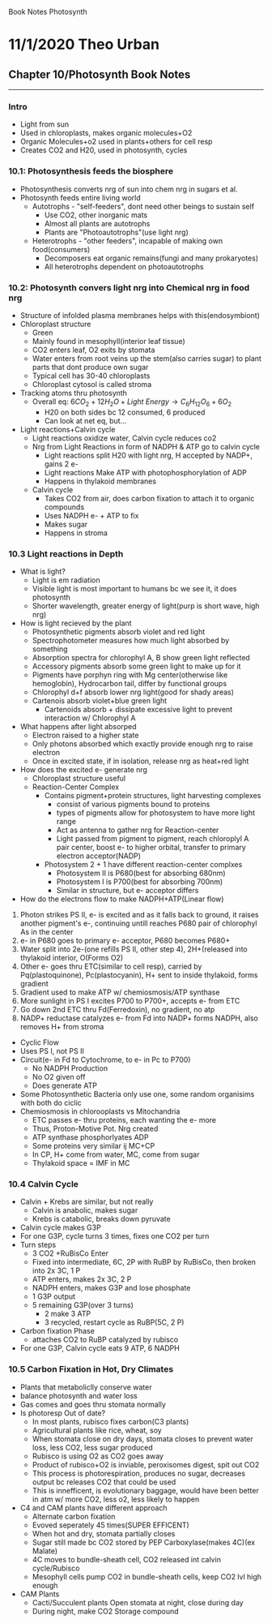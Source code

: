 Book Notes Photosynth

# 11/1/2020 Theo Urban
## Chapter 10/Photosynth Book Notes
***
### Intro
 - Light from sun
 - Used in chloroplasts, makes organic molecules+O2
 - Organic Molecules+o2 used in plants+others for cell resp
 - Creates CO2 and H20, used in photosynth, cycles

### 10.1: Photosynthesis feeds the biosphere
 - Photosynthesis converts nrg of sun into chem nrg in sugars et al.
 - Photosynth feeds entire living world
	 - Autotrophs - "self-feeders", dont need other beings to sustain self
		 - Use CO2, other inorganic mats
		 - Almost all plants are autotrophs
		 - Plants are "Photoautotrophs"(use light nrg)
	 - Heterotrophs - "other feeders", incapable of making own food(consumers)
		 - Decomposers eat organic remains(fungi and many prokaryotes)
		 - All heterotrophs dependent on photoautotrophs

### 10.2: Photosynth convers light nrg into Chemical nrg in food nrg
 - Structure of infolded plasma membranes helps with this(endosymbiont)
 - Chloroplast structure
	 - Green
	 - Mainly found in mesophyll(interior leaf tissue)
	 - CO2 enters leaf, O2 exits by stomata
	 - Water enters from root veins up the stem(also carries sugar) to plant parts that dont produce own sugar
	 - Typical cell has 30-40 chloroplasts
	 - Chloroplast cytosol is called stroma
 - Tracking atoms thru photosynth
	 - Overall eq: $6CO_2+12H_2O+Light\ Energy \to C_6H_{12}O_6+6O_2$
		 - H20 on both sides bc 12 consumed, 6 produced
		 - Can look at net eq, but...
 - Light reactions+Calvin cycle
	 - Light reactions oxidize water, Calvin cycle reduces co2
	 - Nrg from Light Reactions in form of NADPH & ATP go to calvin cycle
		 - Light reactions split H20 with light nrg, H accepted by NADP+, gains 2 e-
		 - Light reactions Make ATP with photophosphorylation of ADP
		 - Happens in thylakoid membranes
	 - Calvin cycle
		 - Takes CO2 from air, does carbon fixation to attach it to organic compounds
		 - Uses NADPH e- + ATP to fix
		 - Makes sugar
		 - Happens in stroma

### 10.3 Light reactions in Depth
 - What is light?
	 - Light is em radiation
	 - Visible light is most important to humans bc we see it, it does photosynth
	 - Shorter wavelength, greater energy of light(purp is short wave, high nrg)
 - How is light recieved by the plant
	 - Photosynthetic pigments absorb violet and red light
	 - Spectrophotometer measures how much light absorbed by something
	 - Absorption spectra for chlorophyl A, B show green light reflected
	 - Accessory pigments absorb some green light to make up for it
	 - Pigments have porphyn ring with Mg center(otherwise like hemoglobin), Hydrocarbon tail, differ by functional groups
	 - Chlorophyl d+f absorb lower nrg light(good for shady areas)
	 - Cartenois absorb violet+blue green light
		 - Cartenoids absorb + dissipate excessive light to prevent interaction w/ Chlorophyl A
 - What happens after light absorped
	 - Electron raised to a higher state
	 - Only photons absorbed which exactly provide enough nrg to raise electron
	 - Once in excited state, if in isolation, release nrg as heat+red light
 - How does the excited e- generate nrg
	 - Chloroplast structure useful
	 - Reaction-Center Complex
		 - Contains pigment+protein structures, light harvesting complexes
			 - consist of various pigments bound to proteins
			 - types of pigments allow for photosystem to have more light range
			 - Act as antenna to gather nrg for Reaction-center
			 - Light passed from pigment to pigment, reach chloroplyl A pair center, boost e- to higher orbital, transfer to primary electron acceptor(NADP)
		 - Photosystem 2 + 1 have different reaction-center complxes
			 - Photosystem II is P680(best for absorbing 680nm)
			 - Photosystem I is P700(best for absorbing 700nm)
			 - Similar in structure, but e- acceptor differs
 - How do the electrons flow to make NADPH+ATP(Linear flow)
1. Photon strikes PS II, e- is excited and as it falls back to ground, it raises another pigment's e-, continuing untill reaches P680 pair of chlorophyl As in the center
2. e- in P680 goes to primary e- acceptor, P680 becomes P680+
3. Water split into 2e-(one refills PS II, other step 4), 2H+(released into thylakoid interior, O(Forms O2)
4. Other e- goes thru ETC(similar to cell resp), carried by Pq(plastoquinone), Pc(plastocyanin), H+ sent to inside thylakoid, forms gradient
5. Gradient used to make ATP w/ chemiosmosis/ATP synthase
6. More sunlight in PS I excites P700 to P700+, accepts e- from ETC
7. Go down 2nd ETC thru Fd(Ferredoxin), no gradient, no atp
8. NADP+ reductase catalyzes e- from Fd into NADP+ forms NADPH, also removes H+ from stroma
 - Cyclic Flow
 - Uses PS I, not PS II
 - Circuit(e- in Fd to Cytochrome, to e- in Pc to P700)
	 - No NADPH Production
	 - No O2 given off
	 - Does generate ATP
 - Some Photosynthetic Bacteria only use one, some random organisims with both do ciclic
 - Chemiosmosis in chlorooplasts vs Mitochandria
	 - ETC passes e- thru proteins, each wanting the e- more
	 - Thus, Proton-Motive Pot. Nrg created
	 - ATP synthase phosphorlyates ADP
	 - Some proteins very similar ij MC+CP
	 - In CP, H+ come from water, MC, come from sugar
	 - Thylakoid space = IMF in MC

### 10.4 Calvin Cycle
 - Calvin + Krebs are similar, but not really
	 - Calvin is anabolic, makes sugar
	 - Krebs is catabolic, breaks down pyruvate
 - Calvin cycle makes G3P
 - For one G3P, cycle turns 3 times, fixes one CO2 per turn
 - Turn steps
	 - 3 CO2 +RuBisCo Enter
	 - Fixed into intermediate, 6C, 2P with RuBP by RuBisCo, then broken into 2x 3C, 1 P
	 - ATP enters, makes 2x 3C, 2 P
	 - NADPH enters, makes G3P and lose phosphate
	 - 1 G3P output
	 - 5 remaining G3P(over 3 turns)
		 - 2  make 3 ATP
		 - 3 recycled, restart cycle as RuBP(5C, 2 P)
 - Carbon fixation Phase
	 - attaches CO2 to RuBP catalyzed by rubisco
 - For one G3P, Calvin cycle eats 9 ATP, 6 NADPH
### 10.5 Carbon Fixation in Hot, Dry Climates
 - Plants that metaboliclly conserve water
 - balance photosynth and water loss
 - Gas comes and goes thru stomata normally
 - Is photoresp Out of date?
	 - In most plants, rubisco fixes carbon(C3 plants)
	 - Agricultural plants like rice, wheat, soy
	 - When stomata close on dry days, stomata closes to prevent water loss, less CO2, less sugar produced
	 - Rubisco is using O2 as CO2 goes away
	 - Product of rubisco+O2 is inviable, peroxisomes digest, spit out CO2
	 - This process is photorespiration, produces no sugar, decreases output bc releases CO2 that could be used
	 - This is innefficent, is evolutionary baggage, would have been better in atm w/ more CO2, less o2, less likely to happen
 - C4 and CAM plants have different approach
	 - Alternate carbon fixation
	 - Evoved seperately 45 times(SUPER EFFICENT)
	 - When hot and dry, stomata partially closes
	 - Sugar still made bc CO2 stored by PEP Carboxylase(makes 4C)(ex Malate)
	 - 4C moves to bundle-sheath cell, CO2 released int calvin cycle/Rubisco
	 - Mesophyll cells pump CO2 in bundle-sheath cells, keep CO2 lvl high enough
 - CAM Plants
	 - Cacti/Succulent plants Open stomata at night, close during day
	 - During night, make CO2 Storage compound